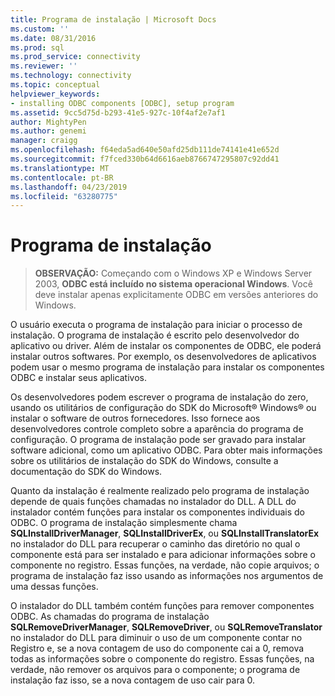 ```yaml
---
title: Programa de instalação | Microsoft Docs
ms.custom: ''
ms.date: 08/31/2016
ms.prod: sql
ms.prod_service: connectivity
ms.reviewer: ''
ms.technology: connectivity
ms.topic: conceptual
helpviewer_keywords:
- installing ODBC components [ODBC], setup program
ms.assetid: 9cc5d75d-b293-41e5-927c-10f4af2e7af1
author: MightyPen
ms.author: genemi
manager: craigg
ms.openlocfilehash: f64eda5ad640e50afd25db111de74141e41e652d
ms.sourcegitcommit: f7fced330b64d6616aeb8766747295807c92dd41
ms.translationtype: MT
ms.contentlocale: pt-BR
ms.lasthandoff: 04/23/2019
ms.locfileid: "63280775"
---
```

# <a name="setup-program"></a>Programa de instalação
> **OBSERVAÇÃO:** Começando com o Windows XP e Windows Server 2003, **ODBC está incluído no sistema operacional Windows**. Você deve instalar apenas explicitamente ODBC em versões anteriores do Windows.  
  
 O usuário executa o programa de instalação para iniciar o processo de instalação. O programa de instalação é escrito pelo desenvolvedor do aplicativo ou driver. Além de instalar os componentes de ODBC, ele poderá instalar outros softwares. Por exemplo, os desenvolvedores de aplicativos podem usar o mesmo programa de instalação para instalar os componentes ODBC e instalar seus aplicativos.  
  
 Os desenvolvedores podem escrever o programa de instalação do zero, usando os utilitários de configuração do SDK do Microsoft® Windows® ou instalar o software de outros fornecedores. Isso fornece aos desenvolvedores controle completo sobre a aparência do programa de configuração. O programa de instalação pode ser gravado para instalar software adicional, como um aplicativo ODBC. Para obter mais informações sobre os utilitários de instalação do SDK do Windows, consulte a documentação do SDK do Windows.  
  
 Quanto da instalação é realmente realizado pelo programa de instalação depende de quais funções chamadas no instalador do DLL. A DLL do instalador contém funções para instalar os componentes individuais do ODBC. O programa de instalação simplesmente chama **SQLInstallDriverManager**, **SQLInstallDriverEx**, ou **SQLInstallTranslatorEx** no instalador do DLL para recuperar o caminho das diretório no qual o componente está para ser instalado e para adicionar informações sobre o componente no registro. Essas funções, na verdade, não copie arquivos; o programa de instalação faz isso usando as informações nos argumentos de uma dessas funções.  
  
 O instalador do DLL também contém funções para remover componentes ODBC. As chamadas do programa de instalação **SQLRemoveDriverManager**, **SQLRemoveDriver**, ou **SQLRemoveTranslator** no instalador do DLL para diminuir o uso de um componente contar no Registro e, se a nova contagem de uso do componente cai a 0, remova todas as informações sobre o componente do registro. Essas funções, na verdade, não remover os arquivos para o componente; o programa de instalação faz isso, se a nova contagem de uso cair para 0.
